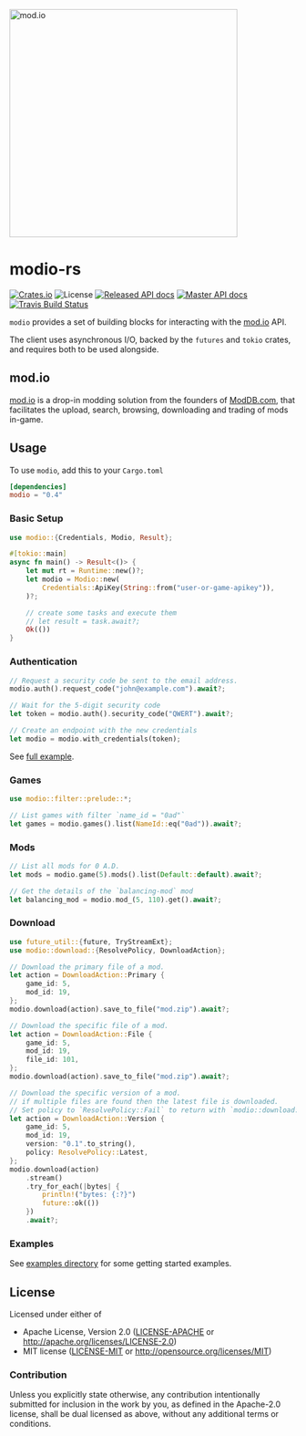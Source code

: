 <a href="https://mod.io"><img src="https://static.mod.io/v1/images/branding/modio-color-dark.svg" alt="mod.io" width="400"/></a>

# modio-rs
[![Crates.io][crates-badge]][crates-url]
![License][license-badge]
[![Released API docs][docs-badge]][docs-url]
[![Master API docs][master-docs-badge]][master-docs-url]
[![Travis Build Status][travis-badge]][travis-url]

[crates-badge]: https://img.shields.io/crates/v/modio.svg
[crates-url]: https://crates.io/crates/modio
[docs-badge]: https://docs.rs/modio/badge.svg
[docs-url]: https://docs.rs/modio
[license-badge]: https://img.shields.io/crates/l/modio.svg
[master-docs-badge]: https://img.shields.io/badge/docs-master-green.svg
[master-docs-url]: https://nickelc.github.io/modio-rs/master/
[travis-badge]: https://travis-ci.org/nickelc/modio-rs.svg?branch=master
[travis-url]: https://travis-ci.org/nickelc/modio-rs

`modio` provides a set of building blocks for interacting with the [mod.io](https://mod.io) API.

The client uses asynchronous I/O, backed by the `futures` and `tokio` crates, and requires both to be used alongside.

## mod.io
[mod.io](https://mod.io) is a drop-in modding solution from the founders of [ModDB.com](https://www.moddb.com),
that facilitates the upload, search, browsing, downloading and trading of mods in-game.

## Usage

To use `modio`, add this to your `Cargo.toml`
```toml
[dependencies]
modio = "0.4"
```

### Basic Setup
```rust
use modio::{Credentials, Modio, Result};

#[tokio::main]
async fn main() -> Result<()> {
    let mut rt = Runtime::new()?;
    let modio = Modio::new(
        Credentials::ApiKey(String::from("user-or-game-apikey")),
    )?;

    // create some tasks and execute them
    // let result = task.await?;
    Ok(())
}
```

### Authentication
```rust
// Request a security code be sent to the email address.
modio.auth().request_code("john@example.com").await?;

// Wait for the 5-digit security code
let token = modio.auth().security_code("QWERT").await?;

// Create an endpoint with the new credentials
let modio = modio.with_credentials(token);
```
See [full example](examples/auth.rs).

### Games
```rust
use modio::filter::prelude::*;

// List games with filter `name_id = "0ad"`
let games = modio.games().list(NameId::eq("0ad")).await?;
```

### Mods
```rust
// List all mods for 0 A.D.
let mods = modio.game(5).mods().list(Default::default).await?;

// Get the details of the `balancing-mod` mod
let balancing_mod = modio.mod_(5, 110).get().await?;
```

### Download
```rust
use future_util::{future, TryStreamExt};
use modio::download::{ResolvePolicy, DownloadAction};

// Download the primary file of a mod.
let action = DownloadAction::Primary {
    game_id: 5,
    mod_id: 19,
};
modio.download(action).save_to_file("mod.zip").await?;

// Download the specific file of a mod.
let action = DownloadAction::File {
    game_id: 5,
    mod_id: 19,
    file_id: 101,
};
modio.download(action).save_to_file("mod.zip").await?;

// Download the specific version of a mod.
// if multiple files are found then the latest file is downloaded.
// Set policy to `ResolvePolicy::Fail` to return with `modio::download::Error::MultipleFilesFound` as source error.
let action = DownloadAction::Version {
    game_id: 5,
    mod_id: 19,
    version: "0.1".to_string(),
    policy: ResolvePolicy::Latest,
};
modio.download(action)
    .stream()
    .try_for_each(|bytes| {
        println!("bytes: {:?}")
        future::ok(())
    })
    .await?;
```

### Examples

See [examples directory](examples/) for some getting started examples.

## License

Licensed under either of

- Apache License, Version 2.0 ([LICENSE-APACHE](LICENSE-APACHE) or http://apache.org/licenses/LICENSE-2.0)
- MIT license ([LICENSE-MIT](LICENSE-MIT) or http://opensource.org/licenses/MIT)

### Contribution

Unless you explicitly state otherwise, any contribution intentionally submitted for inclusion in the work by you,
as defined in the Apache-2.0 license, shall be dual licensed as above, without any additional terms or conditions.
